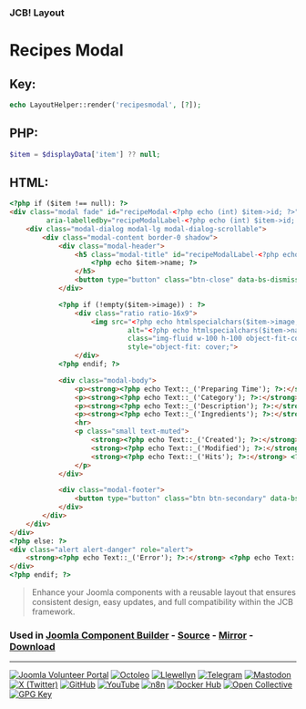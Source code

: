 ### JCB! Layout
# Recipes Modal

## Key:
```php
echo LayoutHelper::render('recipesmodal', [?]);
```

## PHP:
```php
$item = $displayData['item'] ?? null;
```

## HTML:
```html
<?php if ($item !== null): ?>
<div class="modal fade" id="recipeModal-<?php echo (int) $item->id; ?>" tabindex="-1"
		 aria-labelledby="recipeModalLabel-<?php echo (int) $item->id; ?>" aria-hidden="true">
	<div class="modal-dialog modal-lg modal-dialog-scrollable">
		<div class="modal-content border-0 shadow">
			<div class="modal-header">
				<h5 class="modal-title" id="recipeModalLabel-<?php echo (int) $item->id; ?>">
					<?php echo $item->name; ?>
				</h5>
				<button type="button" class="btn-close" data-bs-dismiss="modal" aria-label="Close"></button>
			</div>

			<?php if (!empty($item->image)) : ?>
				<div class="ratio ratio-16x9">
					<img src="<?php echo htmlspecialchars($item->image, ENT_QUOTES, 'UTF-8'); ?>"
							 alt="<?php echo htmlspecialchars($item->name, ENT_QUOTES, 'UTF-8'); ?>"
							 class="img-fluid w-100 h-100 object-fit-cover"
							 style="object-fit: cover;">
				</div>
			<?php endif; ?>

			<div class="modal-body">
				<p><strong><?php echo Text::_('Preparing Time'); ?>:</strong> <?php echo $item->preparing_time; ?></p>
				<p><strong><?php echo Text::_('Category'); ?>:</strong> <?php echo $item->categories_title; ?></p>
				<p><strong><?php echo Text::_('Description'); ?>:</strong> <?php echo $item->description; ?></p>
				<p><strong><?php echo Text::_('Ingredients'); ?>:</strong> soon...</p>
				<hr>
				<p class="small text-muted">
					<strong><?php echo Text::_('Created'); ?>:</strong> <?php echo $item->created; ?><br>
					<strong><?php echo Text::_('Modified'); ?>:</strong> <?php echo $item->modified; ?><br>
					<strong><?php echo Text::_('Hits'); ?>:</strong> <?php echo (int) $item->hits; ?>
				</p>
			</div>

			<div class="modal-footer">
				<button type="button" class="btn btn-secondary" data-bs-dismiss="modal"><?php echo Text::_('Close'); ?></button>
			</div>
		</div>
	</div>
</div>
<?php else: ?>
<div class="alert alert-danger" role="alert">
	<strong><?php echo Text::_('Error'); ?>:</strong> <?php echo Text::_('No recipe data was provided. Please ensure a valid item is passed to the layout.'); ?>
</div>
<?php endif; ?>
```

> Enhance your Joomla components with a reusable layout that ensures consistent design, easy updates, and full compatibility within the JCB framework.

### Used in [Joomla Component Builder](https://www.joomlacomponentbuilder.com) - [Source](https://git.vdm.dev/joomla/Component-Builder) - [Mirror](https://github.com/vdm-io/Joomla-Component-Builder) - [Download](https://git.vdm.dev/joomla/pkg-component-builder/releases)

---
[![Joomla Volunteer Portal](https://img.shields.io/badge/-Joomla-gold?logo=joomla)](https://volunteers.joomla.org/joomlers/1396-llewellyn-van-der-merwe "Join Llewellyn on the Joomla Volunteer Portal: Shaping the Future Together!") [![Octoleo](https://img.shields.io/badge/-Octoleo-black?logo=linux)](https://git.vdm.dev/octoleo "--quiet") [![Llewellyn](https://img.shields.io/badge/-Llewellyn-ffffff?logo=gitea)](https://git.vdm.dev/Llewellyn "Collaborate and Innovate with Llewellyn on Git: Building a Better Code Future!") [![Telegram](https://img.shields.io/badge/-Telegram-blue?logo=telegram)](https://t.me/Joomla_component_builder "Join Llewellyn and the Community on Telegram: Building Joomla Components Together!") [![Mastodon](https://img.shields.io/badge/-Mastodon-9e9eec?logo=mastodon)](https://joomla.social/@llewellyn "Connect and Engage with Llewellyn on Joomla Social: Empowering Communities, One Post at a Time!") [![X (Twitter)](https://img.shields.io/badge/-X-black?logo=x)](https://x.com/llewellynvdm "Join the Conversation with Llewellyn on X: Where Ideas Take Flight!") [![GitHub](https://img.shields.io/badge/-GitHub-181717?logo=github)](https://github.com/Llewellynvdm "Build, Innovate, and Thrive with Llewellyn on GitHub: Turning Ideas into Impact!") [![YouTube](https://img.shields.io/badge/-YouTube-ff0000?logo=youtube)](https://www.youtube.com/@OctoYou "Explore, Learn, and Create with Llewellyn on YouTube: Your Gateway to Inspiration!") [![n8n](https://img.shields.io/badge/-n8n-black?logo=n8n)](https://n8n.io/creators/octoleo "Effortless Automation and Impactful Workflows with Llewellyn on n8n!") [![Docker Hub](https://img.shields.io/badge/-Docker-grey?logo=docker)](https://hub.docker.com/u/llewellyn "Llewellyn on Docker: Containerize Your Creativity!") [![Open Collective](https://img.shields.io/badge/-Donate-green?logo=opencollective)](https://opencollective.com/joomla-component-builder "Donate towards JCB: Help Llewellyn financially so he can continue developing this great tool!") [![GPG Key](https://img.shields.io/badge/-GPG-blue?logo=gnupg)](https://git.vdm.dev/Llewellyn/gpg "Unlock Trust and Security with Llewellyn's GPG Key: Your Gateway to Verified Connections!")